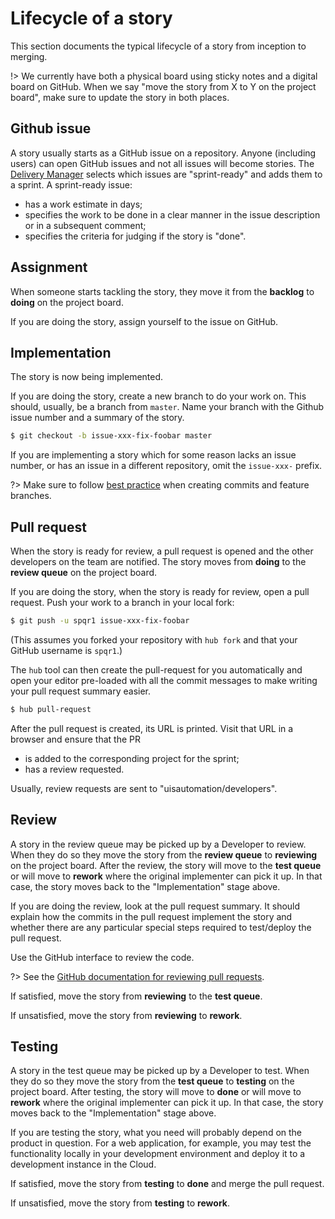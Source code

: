 # Lifecycle of a story

This section documents the typical lifecycle of a story from inception to
merging.

!> We currently have both a physical board using sticky notes and a digital
board on GitHub. When we say "move the story from X to Y on the project board",
make sure to update the story in both places.

## Github issue

A story usually starts as a GitHub issue on a repository. Anyone (including
users) can open GitHub issues and not all issues will become stories. The
[Delivery Manager](roles.md#product-manager) selects which issues are
"sprint-ready" and adds them to a sprint. A sprint-ready issue:

* has a work estimate in days;
* specifies the work to be done in a clear manner in the issue
    description or in a subsequent comment;
* specifies the criteria for judging if the story is "done".

## Assignment

When someone starts tackling the story, they move it from the **backlog** to
**doing** on the project board.

If you are doing the story, assign yourself to the issue on GitHub.

## Implementation

The story is now being implemented.

If you are doing the story, create a new branch to do your work on. This should,
usually, be a branch from ``master``. Name your branch with the Github issue
number and a summary of the story.

```bash
$ git checkout -b issue-xxx-fix-foobar master
```

If you are implementing a story which for some reason lacks an issue number, or
has an issue in a different repository, omit the ``issue-xxx-`` prefix.

?> Make sure to follow [best practice](bestpractice/git.md#feature-branches)
when creating commits and feature branches.

## Pull request

When the story is ready for review, a pull request is opened and the other
developers on the team are notified. The story moves from **doing** to the
**review queue** on the project board.

If you are doing the story, when the story is ready for review, open a pull
request. Push your work to a branch in your local fork:

```bash
$ git push -u spqr1 issue-xxx-fix-foobar
```

(This assumes you forked your repository with ``hub fork`` and that your GitHub
username is ``spqr1``.)

The ``hub`` tool can then create the pull-request for you automatically and open
your editor pre-loaded with all the commit messages to make writing your pull
request summary easier.

```bash
$ hub pull-request
```

After the pull request is created, its URL is printed. Visit that URL in a
browser and ensure that the PR

* is added to the corresponding project for the sprint;
* has a review requested.

Usually, review requests are sent to "uisautomation/developers".

## Review

A story in the review queue may be picked up by a Developer to review. When they
do so they move the story from the **review queue** to **reviewing** on the
project board. After the review, the story will move to the **test queue** or
will move to **rework** where the original implementer can pick it up. In that
case, the story moves back to the "Implementation" stage above.

If you are doing the review, look at the pull request summary. It should explain
how the commits in the pull request implement the story and whether there are
any particular special steps required to test/deploy the pull request.

Use the GitHub interface to review the code.

?> See the [GitHub documentation for reviewing pull
requests](https://help.github.com/articles/reviewing-proposed-changes-in-a-pull-request/).

If satisfied, move the story from **reviewing** to the **test queue**.

If unsatisfied, move the story from **reviewing** to **rework**.

## Testing

A story in the test queue may be picked up by a Developer to test. When they do
so they move the story from the **test queue** to **testing** on the project
board. After testing, the story will move to **done** or will move to **rework**
where the original implementer can pick it up. In that case, the story moves
back to the "Implementation" stage above.

If you are testing the story, what you need will probably depend on the product
in question. For a web application, for example, you may test the functionality
locally in your development environment and deploy it to a development instance
in the Cloud.

If satisfied, move the story from **testing** to **done** and merge the pull
request.

If unsatisfied, move the story from **testing** to **rework**.
